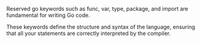 Reserved go keywords such as func, var, type, package, and import are fundamental for writing Go code. 

These keywords define the structure and syntax of the language, ensuring that all your statements are correctly interpreted by the compiler. 
